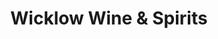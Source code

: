 ---
title: "Wicklow Wine & Spirits"
url: /stillwater/wicklow-wine-und-spirits/
shop: Spirituosen
---